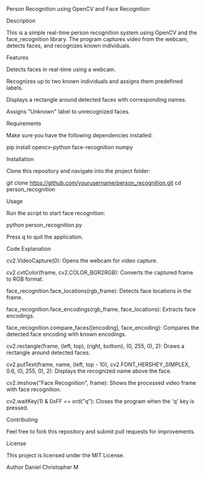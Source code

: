 Person Recognition using OpenCV and Face Recognition

Description

This is a simple real-time person recognition system using OpenCV and the face_recognition library. The program captures video from the webcam, detects faces, and recognizes known individuals.

Features

Detects faces in real-time using a webcam.

Recognizes up to two known individuals and assigns them predefined labels.

Displays a rectangle around detected faces with corresponding names.

Assigns "Unknown" label to unrecognized faces.

Requirements

Make sure you have the following dependencies installed:

pip install opencv-python face-recognition numpy

Installation

Clone this repository and navigate into the project folder:

git clone https://github.com/yourusername/person_recognition.git
cd person_recognition

Usage

Run the script to start face recognition:

python person_recognition.py

Press q to quit the application.

Code Explanation

cv2.VideoCapture(0): Opens the webcam for video capture.

cv2.cvtColor(frame, cv2.COLOR_BGR2RGB): Converts the captured frame to RGB format.

face_recognition.face_locations(rgb_frame): Detects face locations in the frame.

face_recognition.face_encodings(rgb_frame, face_locations): Extracts face encodings.

face_recognition.compare_faces([encoding], face_encoding): Compares the detected face encoding with known encodings.

cv2.rectangle(frame, (left, top), (right, bottom), (0, 255, 0), 2): Draws a rectangle around detected faces.

cv2.putText(frame, name, (left, top - 10), cv2.FONT_HERSHEY_SIMPLEX, 0.6, (0, 255, 0), 2): Displays the recognized name above the face.

cv2.imshow("Face Recognition", frame): Shows the processed video frame with face recognition.

cv2.waitKey(1) & 0xFF == ord("q"): Closes the program when the 'q' key is pressed.

Contributing

Feel free to fork this repository and submit pull requests for improvements.

License

This project is licensed under the MIT License.


Author
Daniel Christopher M

